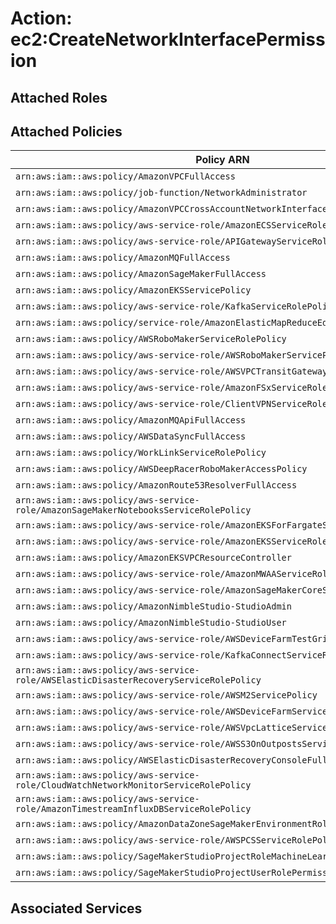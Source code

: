 # Action: ec2:CreateNetworkInterfacePermission

## Attached Roles

## Attached Policies

| Policy ARN | Policy Name |
|------------|-------------|
| `arn:aws:iam::aws:policy/AmazonVPCFullAccess` | [AmazonVPCFullAccess](../policies.md#amazonvpcfullaccess) |
| `arn:aws:iam::aws:policy/job-function/NetworkAdministrator` | [NetworkAdministrator](../policies.md#networkadministrator) |
| `arn:aws:iam::aws:policy/AmazonVPCCrossAccountNetworkInterfaceOperations` | [AmazonVPCCrossAccountNetworkInterfaceOperations](../policies.md#amazonvpccrossaccountnetworkinterfaceoperations) |
| `arn:aws:iam::aws:policy/aws-service-role/AmazonECSServiceRolePolicy` | [AmazonECSServiceRolePolicy](../policies.md#amazonecsservicerolepolicy) |
| `arn:aws:iam::aws:policy/aws-service-role/APIGatewayServiceRolePolicy` | [APIGatewayServiceRolePolicy](../policies.md#apigatewayservicerolepolicy) |
| `arn:aws:iam::aws:policy/AmazonMQFullAccess` | [AmazonMQFullAccess](../policies.md#amazonmqfullaccess) |
| `arn:aws:iam::aws:policy/AmazonSageMakerFullAccess` | [AmazonSageMakerFullAccess](../policies.md#amazonsagemakerfullaccess) |
| `arn:aws:iam::aws:policy/AmazonEKSServicePolicy` | [AmazonEKSServicePolicy](../policies.md#amazoneksservicepolicy) |
| `arn:aws:iam::aws:policy/aws-service-role/KafkaServiceRolePolicy` | [KafkaServiceRolePolicy](../policies.md#kafkaservicerolepolicy) |
| `arn:aws:iam::aws:policy/service-role/AmazonElasticMapReduceEditorsRole` | [AmazonElasticMapReduceEditorsRole](../policies.md#amazonelasticmapreduceeditorsrole) |
| `arn:aws:iam::aws:policy/AWSRoboMakerServiceRolePolicy` | [AWSRoboMakerServiceRolePolicy](../policies.md#awsrobomakerservicerolepolicy) |
| `arn:aws:iam::aws:policy/aws-service-role/AWSRoboMakerServicePolicy` | [AWSRoboMakerServicePolicy](../policies.md#awsrobomakerservicepolicy) |
| `arn:aws:iam::aws:policy/aws-service-role/AWSVPCTransitGatewayServiceRolePolicy` | [AWSVPCTransitGatewayServiceRolePolicy](../policies.md#awsvpctransitgatewayservicerolepolicy) |
| `arn:aws:iam::aws:policy/aws-service-role/AmazonFSxServiceRolePolicy` | [AmazonFSxServiceRolePolicy](../policies.md#amazonfsxservicerolepolicy) |
| `arn:aws:iam::aws:policy/aws-service-role/ClientVPNServiceRolePolicy` | [ClientVPNServiceRolePolicy](../policies.md#clientvpnservicerolepolicy) |
| `arn:aws:iam::aws:policy/AmazonMQApiFullAccess` | [AmazonMQApiFullAccess](../policies.md#amazonmqapifullaccess) |
| `arn:aws:iam::aws:policy/AWSDataSyncFullAccess` | [AWSDataSyncFullAccess](../policies.md#awsdatasyncfullaccess) |
| `arn:aws:iam::aws:policy/WorkLinkServiceRolePolicy` | [WorkLinkServiceRolePolicy](../policies.md#worklinkservicerolepolicy) |
| `arn:aws:iam::aws:policy/AWSDeepRacerRoboMakerAccessPolicy` | [AWSDeepRacerRoboMakerAccessPolicy](../policies.md#awsdeepracerrobomakeraccesspolicy) |
| `arn:aws:iam::aws:policy/AmazonRoute53ResolverFullAccess` | [AmazonRoute53ResolverFullAccess](../policies.md#amazonroute53resolverfullaccess) |
| `arn:aws:iam::aws:policy/aws-service-role/AmazonSageMakerNotebooksServiceRolePolicy` | [AmazonSageMakerNotebooksServiceRolePolicy](../policies.md#amazonsagemakernotebooksservicerolepolicy) |
| `arn:aws:iam::aws:policy/aws-service-role/AmazonEKSForFargateServiceRolePolicy` | [AmazonEKSForFargateServiceRolePolicy](../policies.md#amazoneksforfargateservicerolepolicy) |
| `arn:aws:iam::aws:policy/aws-service-role/AmazonEKSServiceRolePolicy` | [AmazonEKSServiceRolePolicy](../policies.md#amazoneksservicerolepolicy) |
| `arn:aws:iam::aws:policy/AmazonEKSVPCResourceController` | [AmazonEKSVPCResourceController](../policies.md#amazoneksvpcresourcecontroller) |
| `arn:aws:iam::aws:policy/aws-service-role/AmazonMWAAServiceRolePolicy` | [AmazonMWAAServiceRolePolicy](../policies.md#amazonmwaaservicerolepolicy) |
| `arn:aws:iam::aws:policy/aws-service-role/AmazonSageMakerCoreServiceRolePolicy` | [AmazonSageMakerCoreServiceRolePolicy](../policies.md#amazonsagemakercoreservicerolepolicy) |
| `arn:aws:iam::aws:policy/AmazonNimbleStudio-StudioAdmin` | [AmazonNimbleStudio-StudioAdmin](../policies.md#amazonnimblestudio-studioadmin) |
| `arn:aws:iam::aws:policy/AmazonNimbleStudio-StudioUser` | [AmazonNimbleStudio-StudioUser](../policies.md#amazonnimblestudio-studiouser) |
| `arn:aws:iam::aws:policy/aws-service-role/AWSDeviceFarmTestGridServiceRolePolicy` | [AWSDeviceFarmTestGridServiceRolePolicy](../policies.md#awsdevicefarmtestgridservicerolepolicy) |
| `arn:aws:iam::aws:policy/aws-service-role/KafkaConnectServiceRolePolicy` | [KafkaConnectServiceRolePolicy](../policies.md#kafkaconnectservicerolepolicy) |
| `arn:aws:iam::aws:policy/aws-service-role/AWSElasticDisasterRecoveryServiceRolePolicy` | [AWSElasticDisasterRecoveryServiceRolePolicy](../policies.md#awselasticdisasterrecoveryservicerolepolicy) |
| `arn:aws:iam::aws:policy/aws-service-role/AWSM2ServicePolicy` | [AWSM2ServicePolicy](../policies.md#awsm2servicepolicy) |
| `arn:aws:iam::aws:policy/aws-service-role/AWSDeviceFarmServiceRolePolicy` | [AWSDeviceFarmServiceRolePolicy](../policies.md#awsdevicefarmservicerolepolicy) |
| `arn:aws:iam::aws:policy/aws-service-role/AWSVpcLatticeServiceRolePolicy` | [AWSVpcLatticeServiceRolePolicy](../policies.md#awsvpclatticeservicerolepolicy) |
| `arn:aws:iam::aws:policy/aws-service-role/AWSS3OnOutpostsServiceRolePolicy` | [AWSS3OnOutpostsServiceRolePolicy](../policies.md#awss3onoutpostsservicerolepolicy) |
| `arn:aws:iam::aws:policy/AWSElasticDisasterRecoveryConsoleFullAccess_v2` | [AWSElasticDisasterRecoveryConsoleFullAccess_v2](../policies.md#awselasticdisasterrecoveryconsolefullaccess_v2) |
| `arn:aws:iam::aws:policy/aws-service-role/CloudWatchNetworkMonitorServiceRolePolicy` | [CloudWatchNetworkMonitorServiceRolePolicy](../policies.md#cloudwatchnetworkmonitorservicerolepolicy) |
| `arn:aws:iam::aws:policy/aws-service-role/AmazonTimestreamInfluxDBServiceRolePolicy` | [AmazonTimestreamInfluxDBServiceRolePolicy](../policies.md#amazontimestreaminfluxdbservicerolepolicy) |
| `arn:aws:iam::aws:policy/AmazonDataZoneSageMakerEnvironmentRolePermissionsBoundary` | [AmazonDataZoneSageMakerEnvironmentRolePermissionsBoundary](../policies.md#amazondatazonesagemakerenvironmentrolepermissionsboundary) |
| `arn:aws:iam::aws:policy/aws-service-role/AWSPCSServiceRolePolicy` | [AWSPCSServiceRolePolicy](../policies.md#awspcsservicerolepolicy) |
| `arn:aws:iam::aws:policy/SageMakerStudioProjectRoleMachineLearningPolicy` | [SageMakerStudioProjectRoleMachineLearningPolicy](../policies.md#sagemakerstudioprojectrolemachinelearningpolicy) |
| `arn:aws:iam::aws:policy/SageMakerStudioProjectUserRolePermissionsBoundary` | [SageMakerStudioProjectUserRolePermissionsBoundary](../policies.md#sagemakerstudioprojectuserrolepermissionsboundary) |

## Associated Services

